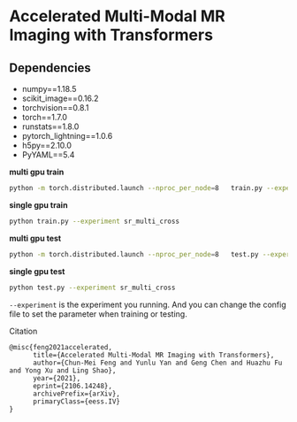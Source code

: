 
# Accelerated Multi-Modal MR Imaging with Transformers

## Dependencies
* numpy==1.18.5
* scikit_image==0.16.2
* torchvision==0.8.1
* torch==1.7.0
* runstats==1.8.0
* pytorch_lightning==1.0.6
* h5py==2.10.0
* PyYAML==5.4



**multi gpu train**
```bash
python -m torch.distributed.launch --nproc_per_node=8   train.py --experiment sr_multi_cross
```

**single gpu train**
```bash
python train.py --experiment sr_multi_cross
```

**multi gpu test**
```bash
python -m torch.distributed.launch --nproc_per_node=8   test.py --experiment sr_multi_cross
```

**single gpu test**
```bash
python test.py --experiment sr_multi_cross
```

```--experiment``` is the experiment you running. And you can change the config file to set the parameter when training or testing.


Citation


```
@misc{feng2021accelerated,
      title={Accelerated Multi-Modal MR Imaging with Transformers}, 
      author={Chun-Mei Feng and Yunlu Yan and Geng Chen and Huazhu Fu and Yong Xu and Ling Shao},
      year={2021},
      eprint={2106.14248},
      archivePrefix={arXiv},
      primaryClass={eess.IV}
}

```

